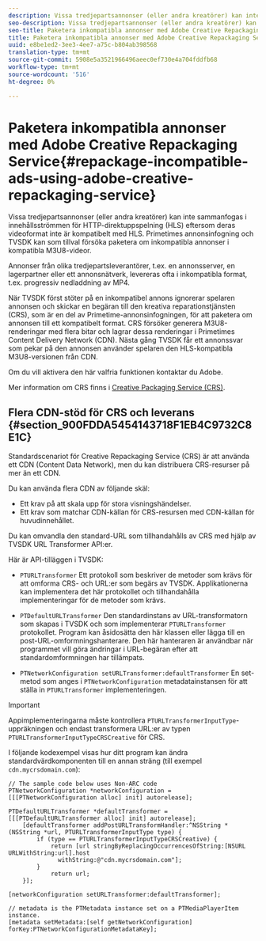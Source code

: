 ```yaml
---
description: Vissa tredjepartsannonser (eller andra kreatörer) kan inte sammanfogas i innehållsströmmen för HTTP-direktuppspelning (HLS) eftersom deras videoformat inte är kompatibelt med HLS. Primetimes annonsinfogning och TVSDK kan som tillval försöka paketera om inkompatibla annonser i kompatibla M3U8-videor.
seo-description: Vissa tredjepartsannonser (eller andra kreatörer) kan inte sammanfogas i innehållsströmmen för HTTP-direktuppspelning (HLS) eftersom deras videoformat inte är kompatibelt med HLS. Primetimes annonsinfogning och TVSDK kan som tillval försöka paketera om inkompatibla annonser i kompatibla M3U8-videor.
seo-title: Paketera inkompatibla annonser med Adobe Creative Repackaging Service
title: Paketera inkompatibla annonser med Adobe Creative Repackaging Service
uuid: e8be1ed2-3ee3-4ee7-a75c-b804ab398568
translation-type: tm+mt
source-git-commit: 5908e5a3521966496aeec0ef730e4a704fddfb68
workflow-type: tm+mt
source-wordcount: '516'
ht-degree: 0%

---
```



# Paketera inkompatibla annonser med Adobe Creative Repackaging Service{#repackage-incompatible-ads-using-adobe-creative-repackaging-service}

Vissa tredjepartsannonser (eller andra kreatörer) kan inte sammanfogas i innehållsströmmen för HTTP-direktuppspelning (HLS) eftersom deras videoformat inte är kompatibelt med HLS. Primetimes annonsinfogning och TVSDK kan som tillval försöka paketera om inkompatibla annonser i kompatibla M3U8-videor.

Annonser från olika tredjepartsleverantörer, t.ex. en annonsserver, en lagerpartner eller ett annonsnätverk, levereras ofta i inkompatibla format, t.ex. progressiv nedladdning av MP4.

När TVSDK först stöter på en inkompatibel annons ignorerar spelaren annonsen och skickar en begäran till den kreativa reparationstjänsten (CRS), som är en del av Primetime-annonsinfogningen, för att paketera om annonsen till ett kompatibelt format. CRS försöker generera M3U8-renderingar med flera bitar och lagrar dessa renderingar i Primetimes Content Delivery Network (CDN). Nästa gång TVSDK får ett annonssvar som pekar på den annonsen använder spelaren den HLS-kompatibla M3U8-versionen från CDN.

Om du vill aktivera den här valfria funktionen kontaktar du Adobe.

Mer information om CRS finns i [Creative Packaging Service (CRS)](https://helpx.adobe.com/content/dam/help/en/primetime/guides/crs.pdf).

## Flera CDN-stöd för CRS och leverans {#section_900FDDA5454143718F1EB4C9732C8E1C}

Standardscenariot för Creative Repackaging Service (CRS) är att använda ett CDN (Content Data Network), men du kan distribuera CRS-resurser på mer än ett CDN.

Du kan använda flera CDN av följande skäl:

* Ett krav på att skala upp för stora visningshändelser.
* Ett krav som matchar CDN-källan för CRS-resursen med CDN-källan för huvudinnehållet.

Du kan omvandla den standard-URL som tillhandahålls av CRS med hjälp av TVSDK URL Transformer API:er.

Här är API-tilläggen i TVSDK:

* `PTURLTransformer` Ett protokoll som beskriver de metoder som krävs för att omforma CRS- och URL:er som begärs av TVSDK. Applikationerna kan implementera det här protokollet och tillhandahålla implementeringar för de metoder som krävs.

* `PTDefaultURLTransformer` Den standardinstans av URL-transformatorn som skapas i TVSDK och som implementerar  `PTURLTransformer` protokollet. Program kan åsidosätta den här klassen eller lägga till en post-URL-omformningshanterare. Den här hanteraren är användbar när programmet vill göra ändringar i URL-begäran efter att standardomformningen har tillämpats.

* `PTNetworkConfiguration setURLTransformer:defaultTransformer` En set-metod som anges i  `PTNetworkConfiguration` metadatainstansen för att ställa in  `PTURLTransformer` implementeringen.

>[!IMPORTANT]
>
>Appimplementeringarna måste kontrollera `PTURLTransformerInputType`-uppräkningen och endast transformera URL:er av typen `PTURLTransformerInputTypeCRSCreative` för CRS.

I följande kodexempel visas hur ditt program kan ändra standardvärdkomponenten till en annan sträng (till exempel `cdn.mycrsdomain.com`):

```
// The sample code below uses Non-ARC code 
PTNetworkConfiguration *networkConfiguration = [[[PTNetworkConfiguration alloc] init] autorelease]; 
   
PTDefaultURLTransformer *defaultTransformer = [[[PTDefaultURLTransformer alloc] init] autorelease]; 
    [defaultTransformer addPostURLTransformHandler:^NSString *(NSString *url, PTURLTransformerInputType type) { 
        if (type == PTURLTransformerInputTypeCRSCreative) { 
            return [url stringByReplacingOccurrencesOfString:[NSURL URLWithString:url].host  
              withString:@"cdn.mycrsdomain.com"]; 
        } 
            return url; 
    }]; 
  
[networkConfiguration setURLTransformer:defaultTransformer]; 
   
// metadata is the PTMetadata instance set on a PTMediaPlayerItem instance. 
[metadata setMetadata:[self getNetworkConfiguration] forKey:PTNetworkConfigurationMetadataKey];
```

